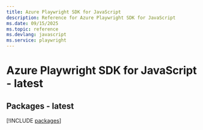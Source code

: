 ```yaml
---
title: Azure Playwright SDK for JavaScript
description: Reference for Azure Playwright SDK for JavaScript
ms.date: 09/15/2025
ms.topic: reference
ms.devlang: javascript
ms.service: playwright
---
```

# Azure Playwright SDK for JavaScript - latest
## Packages - latest
[!INCLUDE [packages](playwright-index.md)]